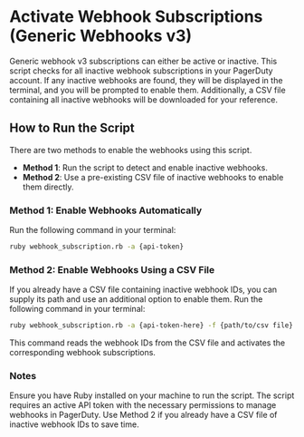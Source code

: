 # Activate Webhook Subscriptions (Generic Webhooks v3)

Generic webhook v3 subscriptions can either be active or inactive. This script checks for all inactive webhook subscriptions in your PagerDuty account.
If any inactive webhooks are found, they will be displayed in the terminal, and you will be prompted to enable them.
Additionally, a CSV file containing all inactive webhooks will be downloaded for your reference.

## How to Run the Script

There are two methods to enable the webhooks using this script.
- **Method 1**: Run the script to detect and enable inactive webhooks.
- **Method 2**: Use a pre-existing CSV file of inactive webhooks to enable them directly.

### Method 1: Enable Webhooks Automatically

Run the following command in your terminal:

```bash
ruby webhook_subscription.rb -a {api-token}
```

### Method 2: Enable Webhooks Using a CSV File

If you already have a CSV file containing inactive webhook IDs, you can supply its path and use an additional option to enable them.
Run the following command in your terminal:

```bash
ruby webhook_subscription.rb -a {api-token-here} -f {path/to/csv file} -e activate_wsub
```

This command reads the webhook IDs from the CSV file and activates the corresponding webhook subscriptions.

### Notes

Ensure you have Ruby installed on your machine to run the script.
The script requires an active API token with the necessary permissions to manage webhooks in PagerDuty.
Use Method 2 if you already have a CSV file of inactive webhook IDs to save time.
